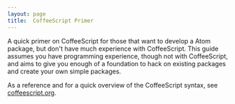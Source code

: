 ```yaml
---
layout: page
title:  CoffeeScript Primer
---
```


A quick primer on CoffeeScript for those that want to develop a Atom
package, but don't have much experience with CoffeeScript. This guide
assumes you have programming experience, though not with CoffeeScript, and
aims to give you enough of a foundation to hack on existing packages and
create your own simple packages.

As a reference and for a quick overview of the CoffeeScript syntax, see
[coffeescript.org](http://coffeescript.org/).
